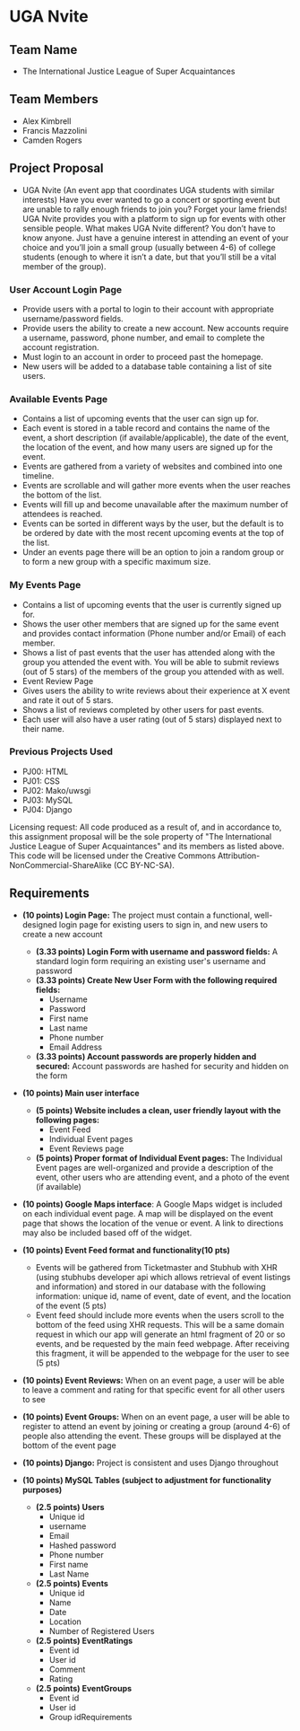 # UGA Nvite
## Team Name
- The International Justice League of Super Acquaintances

## Team Members
- Alex Kimbrell
- Francis Mazzolini
- Camden Rogers
## Project Proposal
- UGA Nvite (An event app that coordinates UGA students with similar interests)
Have you ever wanted to go a concert or sporting event but are unable to rally enough friends to join you? Forget your lame friends! UGA Nvite provides you with a platform to sign up for events with other sensible people. What makes UGA Nvite different? You don’t have to know anyone. Just have a genuine interest in attending an event of your choice and you’ll join a small group (usually between 4-6) of college students (enough to where it isn’t a date, but that you’ll still be a vital member of the group). 
### User Account Login Page 
- Provide users with a portal to login to their account with appropriate username/password fields.
- Provide users the ability to create a new account. New accounts require a username, password, phone number, and email to complete the account registration.
- Must login to an account in order to proceed past the homepage.
- New users will be added to a database table containing a list of site users.
### Available Events Page 
- Contains a list of upcoming events that the user can sign up for.
- Each event is stored in a table record and contains the name of the event, a short description (if available/applicable), the date of the event, the location of the event, and how many users are signed up for the event.
- Events are gathered from a variety of websites and combined into one timeline.
- Events are scrollable and will gather more events when the user reaches the bottom of the list.
- Events will fill up and become unavailable after the maximum number of attendees is reached.
- Events can be sorted in different ways by the user, but the default is to be ordered by date with the most recent upcoming events at the top of the list.
- Under an events page there will be an option to join a random group or to form a new group with a specific maximum size.
### My Events Page 
- Contains a list of upcoming events that the user is currently signed up for.
- Shows the user other members that are signed up for the same event and provides contact information (Phone number and/or Email) of each member.
- Shows a list of past events that the user has attended along with the group you attended the event with. You will be able to submit reviews (out of 5 stars) of the members of the group you attended with as well.
- Event Review Page 
- Gives users the ability to write reviews about their experience at X event and rate it out of 5 stars.
- Shows a list of reviews completed by other users for past events.
- Each user will also have a user rating (out of 5 stars) displayed next to their name.
### Previous Projects Used
- PJ00: HTML
- PJ01: CSS
- PJ02: Mako/uwsgi
- PJ03: MySQL
- PJ04: Django

Licensing request: All code produced as a result of, and in accordance to, this assignment proposal will be the sole property of "The International Justice League of Super Acquaintances" and its members as listed above. This code will be licensed under the Creative Commons Attribution-NonCommercial-ShareAlike (CC BY-NC-SA).

## Requirements

- **(10 points) Login Page:** The project must contain a functional, well-designed login page for existing users to sign in, and new users to create a new account 
  - **(3.33 points) Login Form with username and password fields:** A standard login form requiring an existing user's username and password
  - **(3.33 points) Create New User Form with the following required fields:**
    - Username
    - Password
    - First name
    - Last name
    - Phone number
    - Email Address
  - **(3.33 points) Account passwords are properly hidden and secured:** Account passwords are hashed for security and hidden on the form

- **(10 points) Main user interface**
  - **(5 points) Website includes a clean, user friendly layout with the following pages:**
    - Event Feed
    - Individual Event pages 
    - Event Reviews page
  - **(5 points) Proper format of Individual Event pages:** The Individual Event pages are well-organized and provide a description of the event, other users who are attending event, and a photo of the event (if available)

- **(10 points) Google Maps interface**: A Google Maps widget is included on each individual event page. A map will be displayed on the event page that shows the location of the venue or event. A link to directions may also be included based off of the widget.

- **(10 points) Event Feed format and functionality(10 pts)**
  - Events will be gathered from Ticketmaster and Stubhub with XHR (using stubhubs developer api which allows retrieval of event listings and information) and stored in our database with the following information: unique id, name of event, date of event, and the location of the event (5 pts)
  - Event feed should include more events when the users scroll to the bottom of the feed using XHR requests. This will be a same domain request in which our app will generate an html fragment of 20 or so events, and be requested by the main feed webpage. After receiving this fragment, it will be appended to the webpage for the user to see (5 pts)

- **(10 points) Event Reviews:** When on an event page, a user will be able to leave a comment and rating for that specific event for all other users to see

- **(10 points) Event Groups:** When on an event page, a user will be able to register to attend an event by joining or creating a group (around 4-6) of people also attending the event. These groups will be displayed at the bottom of the event page

- **(10 points) Django:** Project is consistent and uses Django throughout

- **(10 points) MySQL Tables (subject to adjustment for functionality purposes)**
  - **(2.5 points) Users**
    - Unique id
    - username
    - Email
    - Hashed password
    - Phone number
    - First name
    - Last Name
  - **(2.5 points) Events**
    - Unique id
    - Name
    - Date
    - Location
    - Number of Registered Users 
  - **(2.5 points) EventRatings**
    - Event id
    - User id
    - Comment
    - Rating
  - **(2.5 points) EventGroups**
    - Event id
    - User id
    - Group idRequirements
